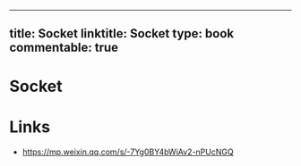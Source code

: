 
---
title: Socket
linktitle: Socket
type: book
commentable: true
---

# Socket

# Links

- https://mp.weixin.qq.com/s/-7Yg0BY4bWiAv2-nPUcNGQ

    